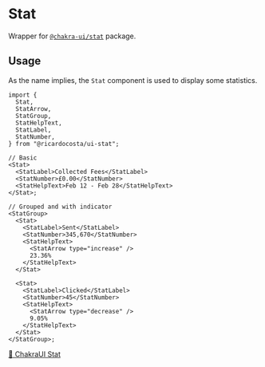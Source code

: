 # Stat

Wrapper for [`@chakra-ui/stat`](https://github.com/chakra-ui/chakra-ui/tree/main/packages/components/stat) package.

## Usage

As the name implies, the `Stat` component is used to display some statistics.

```tsx
import {
  Stat,
  StatArrow,
  StatGroup,
  StatHelpText,
  StatLabel,
  StatNumber,
} from "@ricardocosta/ui-stat";

// Basic
<Stat>
  <StatLabel>Collected Fees</StatLabel>
  <StatNumber>£0.00</StatNumber>
  <StatHelpText>Feb 12 - Feb 28</StatHelpText>
</Stat>;

// Grouped and with indicator
<StatGroup>
  <Stat>
    <StatLabel>Sent</StatLabel>
    <StatNumber>345,670</StatNumber>
    <StatHelpText>
      <StatArrow type="increase" />
      23.36%
    </StatHelpText>
  </Stat>

  <Stat>
    <StatLabel>Clicked</StatLabel>
    <StatNumber>45</StatNumber>
    <StatHelpText>
      <StatArrow type="decrease" />
      9.05%
    </StatHelpText>
  </Stat>
</StatGroup>;
```

[🔗 ChakraUI Stat](https://chakra-ui.com/docs/components/stat)
